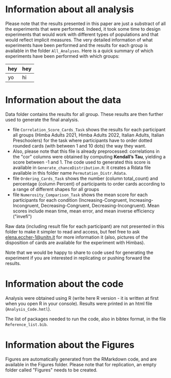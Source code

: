# Information about all analysis

Please note that the results presented in this paper are just a substract of all the experiments that were performed. Indeed, it took some time to design experiments that would work with different types of populations and that would reflect implicit measures. The very detailed information of what experiments have been performed and the results for each group is available in the folder `All_Analyses`. Here is a quick summary of which experiments have been performed with which groups:

| hey | hey |
| --- | --- |
| yo | hi |

# Information about the data

Data folder contains the results for all group. These results are then further used to generate the final analysis.

 - file `Correlation_Score_Cards_Task` shows the results for each participant all groups (Himba Adults 2021, Himba Adults 2022, Italian Adults, Italian Preschoolers) for the task where participants have to order dotted rounded cards (with between 1 and 10 dots) the way they want.
 - Also, please note that this file is already preprocessed: correlations in the "cor" columns were obtained by computing **Kendall’s Tau**, yielding a score between -1 and 1. The code used to generated this score is available in `Generate_chanceDistribution.R`: it creates a Rdata file available in this folder name `Permutation_Distr.Rdata`.
 - file `Ordering_Cards_Task` shows the number (column total_count) and percentage (column Percent) of participants to order cards according to a range of different shapes for all groups
 - file `Numerosity_Comparison_Task` shows the mean score for each participants for each condition (Increasing-Congruent, Increasing-Incongruent, Decreasing-Congruent, Decreasing-Incongruent). Mean scores include mean time, mean error, and mean inverse efficiency ("invefi")

Raw data (including result file for each participant) are not presented in this folder to make it simpler to read and access, but feel free to ask elena.eccher-1@unitn.it for more information it (also, pictures of the disposition of cards are available for the experiment with Himbas).

Note that we would be happy to share to code used for generating the experiment if you are interested in replicating or pushing forward the results.

# Information about the code                                                                                                                                                                                                                                                                                                                      
Analysis were obtained using R (write here R version - it is written at first when you open R in your console). Results were printed in an html file (`Analysis_Code.hmtl`).   

The list of packages needed to run the code, also in bibtex format, in the file `Reference_list.bib`.

# Information about the Figures

Figures are automatically generated from the RMarkdown code, and are available in the Figures folder. Please note that for replication, an empty folder called "Figures" needs to be created.
